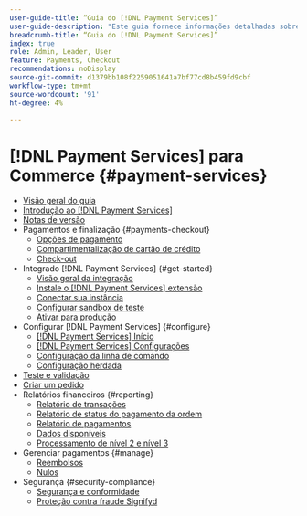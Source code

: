 ```yaml
---
user-guide-title: “Guia do [!DNL Payment Services]”
user-guide-description: "Este guia fornece informações detalhadas sobre a instalação e configuração [!DNL Payment Services] para seu [!DNL Adobe Commerce] ou [!DNL Magento Open Source] loja."
breadcrumb-title: “Guia do [!DNL Payment Services]”
index: true
role: Admin, Leader, User
feature: Payments, Checkout
recommendations: noDisplay
source-git-commit: d1379bb108f2259051641a7bf77cd8b459fd9cbf
workflow-type: tm+mt
source-wordcount: '91'
ht-degree: 4%

---
```



# [!DNL Payment Services] para Commerce {#payment-services}

- [Visão geral do guia](guide-overview.md)
- [Introdução ao [!DNL Payment Services]](overview.md)
- [Notas de versão](release-notes.md)
- Pagamentos e finalização {#payments-checkout}
   - [Opções de pagamento](payments-options.md)
   - [Compartimentalização de cartão de crédito](vaulting.md)
   - [Check-out](checkout.md)
- Integrado [!DNL Payment Services] {#get-started}
   - [Visão geral da integração](onboard.md)
   - [Instale o [!DNL Payment Services] extensão](install.md)
   - [Conectar sua instância](connect.md)
   - [Configurar sandbox de teste](sandbox.md)
   - [Ativar para produção](production.md)
- Configurar [!DNL Payment Services] {#configure}
   - [[!DNL Payment Services] Início](payments-home.md)
   - [[!DNL Payment Services] Configurações](settings.md)
   - [Configuração da linha de comando](configure-cli.md)
   - [Configuração herdada](configure-admin.md)
- [Teste e validação](test-validate.md)
- [Criar um pedido](create-order.md)
- Relatórios financeiros {#reporting}
   - [Relatório de transações](transactions.md)
   - [Relatório de status do pagamento da ordem](order-payment-status.md)
   - [Relatório de pagamentos](payouts.md)
   - [Dados disponíveis](data.md)
   - [Processamento de nível 2 e nível 3](levels-card-payment-transactions.md)
- Gerenciar pagamentos {#manage}
   - [Reembolsos](refunds.md)
   - [Nulos](voids.md)
- Segurança {#security-compliance}
   - [Segurança e conformidade](security.md)
   - [Proteção contra fraude Signifyd](fraud-protection.md)
